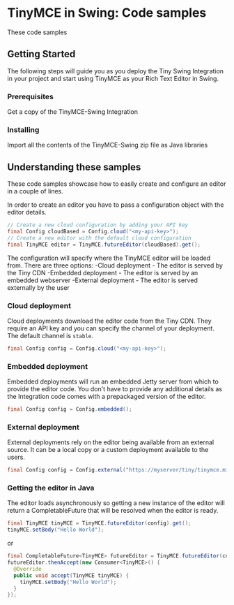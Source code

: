 
# TinyMCE in Swing: Code samples

These code samples

## Getting Started

The following steps will guide you as you deploy the Tiny Swing Integration in your project and start using TinyMCE as your Rich Text Editor in Swing.

### Prerequisites

Get a copy of the TinyMCE-Swing Integration

### Installing

Import all the contents of the TinyMCE-Swing zip file as Java libraries

## Understanding these samples

These code samples showcase how to easily create and configure an editor in a couple of lines.

In order to create an editor you have to pass a configuration object with the editor details.

```java
// Create a new cloud configuration by adding your API key
final Config cloudBased = Config.cloud("<my-api-key>");
// Create a new editor with the default cloud configuration
final TinyMCE editor = TinyMCE.futureEditor(cloudBased).get();
```
The configuration will specify where the TinyMCE editor will be loaded from. There are three options:
-Cloud deployment - The editor is served by the Tiny CDN
-Embedded deployment - The editor is served by an embedded webserver
-External deployment - The editor is served externally by the user

### Cloud deployment

Cloud deployments download the editor code from the Tiny CDN. They require an API key and you can specify the channel of your deployment. The default channel is `stable`.

```java
final Config config = Config.cloud("<my-api-key>");
```

### Embedded deployment

Embedded deployments will run an embedded Jetty server from which to provide the editor code. You don't have to provide any additional details as the Integration code comes with a prepackaged version of the editor.

```java
final Config config = Config.embedded();
```

### External deployment

External deployments rely on the editor being available from an external source. It can be a local copy or a custom deployment available to the users.

```java
final Config config = Config.external("https://myserver/tiny/tinymce.min.js");
```

### Getting the editor in Java

The editor loads asynchronously so getting a new instance of the editor will return a CompletableFuture that will be resolved when the editor is ready.

```java
final TinyMCE tinyMCE = TinyMCE.futureEditor(config).get();
tinyMCE.setBody("Hello World");
```

or

```java
final CompletableFuture<TinyMCE> futureEditor = TinyMCE.futureEditor(config);
futureEditor.thenAccept(new Consumer<TinyMCE>() {
  @Override
  public void accept(TinyMCE tinyMCE) {
    tinyMCE.setBody("Hello World");
  }
});
```